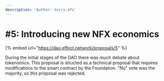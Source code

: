 ```yaml
---
description: 'Author: terry.efx'
---
```


# \#5: Introducing new NFX economics

{% embed url="https://dao.effect.network/proposals/5" %}

During the initial stages of the DAO there was much debate about tokenomics. This proposal is structed as a technical proposal that requires modifications to the smart contract by the Foundation. "No" vote was the majority, so this proposal was rejected.

